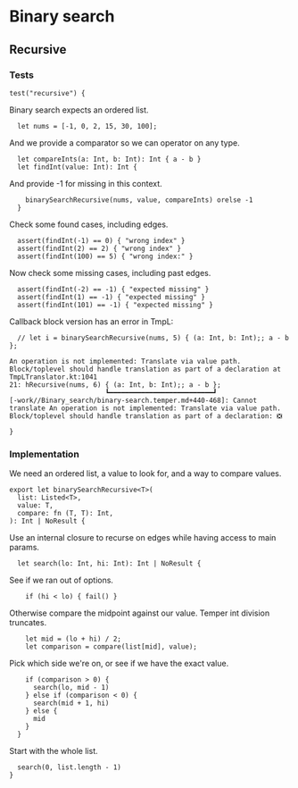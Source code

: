 # Binary search

## Recursive

### Tests

    test("recursive") {

Binary search expects an ordered list.

      let nums = [-1, 0, 2, 15, 30, 100];

And we provide a comparator so we can operator on any type.

      let compareInts(a: Int, b: Int): Int { a - b }
      let findInt(value: Int): Int {

And provide -1 for missing in this context.

        binarySearchRecursive(nums, value, compareInts) orelse -1
      }

Check some found cases, including edges.

      assert(findInt(-1) == 0) { "wrong index" }
      assert(findInt(2) == 2) { "wrong index" }
      assert(findInt(100) == 5) { "wrong index:" }

Now check some missing cases, including past edges.

      assert(findInt(-2) == -1) { "expected missing" }
      assert(findInt(1) == -1) { "expected missing" }
      assert(findInt(101) == -1) { "expected missing" }

Callback block version has an error in TmpL:

      // let i = binarySearchRecursive(nums, 5) { (a: Int, b: Int);; a - b };

```log
An operation is not implemented: Translate via value path.  Block/toplevel should handle translation as part of a declaration at TmpLTranslator.kt:1041
21: hRecursive(nums, 6) { (a: Int, b: Int);; a - b };
                        ┗━━━━━━━━━━━━━━━━━━━━━━━━━━┛
[-work//Binary_search/binary-search.temper.md+440-468]: Cannot translate An operation is not implemented: Translate via value path.  Block/toplevel should handle translation as part of a declaration: ❎
```

    }

### Implementation

We need an ordered list, a value to look for, and a way to compare values.

    export let binarySearchRecursive<T>(
      list: Listed<T>,
      value: T,
      compare: fn (T, T): Int,
    ): Int | NoResult {

Use an internal closure to recurse on edges while having access to main params.

      let search(lo: Int, hi: Int): Int | NoResult {

See if we ran out of options.

        if (hi < lo) { fail() }

Otherwise compare the midpoint against our value. Temper int division truncates.

        let mid = (lo + hi) / 2;
        let comparison = compare(list[mid], value);

Pick which side we're on, or see if we have the exact value.

        if (comparison > 0) {
          search(lo, mid - 1)
        } else if (comparison < 0) {
          search(mid + 1, hi)
        } else {
          mid
        }
      }

Start with the whole list.

      search(0, list.length - 1)
    }
